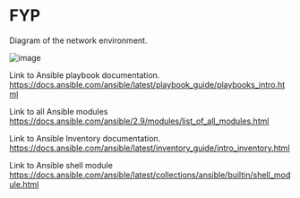 # FYP
Diagram of the network environment.

![image](https://github.com/Iron777ip/FYP/assets/124276278/4a77a1d6-14bc-4ac8-8a8f-2acfca2c4973)


Link to Ansible playbook documentation.
https://docs.ansible.com/ansible/latest/playbook_guide/playbooks_intro.html

Link to all Ansible modules
https://docs.ansible.com/ansible/2.9/modules/list_of_all_modules.html

Link to Ansible Inventory documentation.
https://docs.ansible.com/ansible/latest/inventory_guide/intro_inventory.html

Link to Ansible shell module
https://docs.ansible.com/ansible/latest/collections/ansible/builtin/shell_module.html


